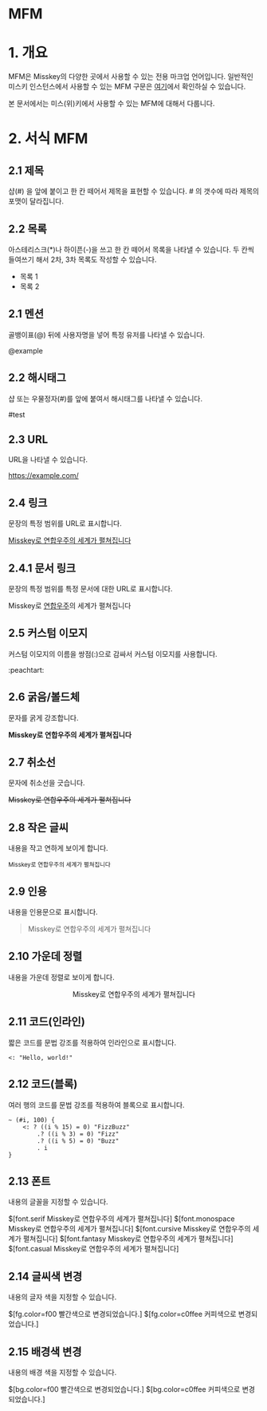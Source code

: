 # MFM

# 1. 개요

MFM은 Misskey의 다양한 곳에서 사용할 수 있는 전용 마크업 언어입니다. 일반적인 미스키 인스턴스에서 사용할 수 있는 MFM 구문은 [여기](https://i.peacht.art/@admin/pages/mfm)에서 확인하실 수 있습니다.

본 문서에서는 미스(위)키에서 사용할 수 있는 MFM에 대해서 다룹니다.

# 2. 서식 MFM

## 2.1 제목

샵(#) 을 앞에 붙이고 한 칸 떼어서 제목을 표현할 수 있습니다. # 의 갯수에 따라 제목의 포맷이 달라집니다.

## 2.2 목록

아스테리스크(*)나 하이픈(-)을 쓰고 한 칸 떼어서 목록을 나타낼 수 있습니다. 두 칸씩 들여쓰기 해서 2차, 3차 목록도 작성할 수 있습니다.

* 목록 1
* 목록 2

## 2.1 멘션

골뱅이표(@) 뒤에 사용자명을 넣어 특정 유저를 나타낼 수 있습니다.

@example

## 2.2 해시태그

샵 또는 우물정자(#)를 앞에 붙여서 해시태그를 나타낼 수 있습니다.

#test

## 2.3 URL

URL을 나타낼 수 있습니다.

https://example.com/

## 2.4 링크

문장의 특정 범위를 URL로 표시합니다.

[Misskey로 연합우주의 세계가 펼쳐집니다](https://example.com)

## 2.4.1 문서 링크

문장의 특정 범위를 특정 문서에 대한 URL로 표시합니다.

Misskey로 [연합우주](연합우주.md)의 세계가 펼쳐집니다

## 2.5 커스텀 이모지

커스텀 이모지의 이름을 쌍점(:)으로 감싸서 커스텀 이모지를 사용합니다.

:peachtart:

## 2.6 굵음/볼드체

문자를 굵게 강조합니다.

**Misskey로 연합우주의 세계가 펼쳐집니다**

## 2.7 취소선

문자에 취소선을 긋습니다.

~~Misskey로 연합우주의 세계가 펼쳐집니다~~

## 2.8 작은 글씨

내용을 작고 연하게 보이게 합니다.

<small>Misskey로 연합우주의 세계가 펼쳐집니다</small>

## 2.9 인용

내용을 인용문으로 표시합니다.

> Misskey로 연합우주의 세계가 펼쳐집니다

## 2.10 가운데 정렬

내용을 가운데 정렬로 보이게 합니다.

<center>Misskey로 연합우주의 세계가 펼쳐집니다</center>

## 2.11 코드(인라인)

짧은 코드를 문법 강조를 적용하여 인라인으로 표시합니다.

`<: "Hello, world!"`

## 2.12 코드(블록)

여러 행의 코드를 문법 강조를 적용하여 블록으로 표시합니다.

```
~ (#i, 100) {
	<: ? ((i % 15) = 0) "FizzBuzz"
		.? ((i % 3) = 0) "Fizz"
		.? ((i % 5) = 0) "Buzz"
		. i
}
```

## 2.13 폰트

내용의 글꼴을 지정할 수 있습니다.

$[font.serif Misskey로 연합우주의 세계가 펼쳐집니다]
$[font.monospace Misskey로 연합우주의 세계가 펼쳐집니다]
$[font.cursive Misskey로 연합우주의 세계가 펼쳐집니다]
$[font.fantasy Misskey로 연합우주의 세계가 펼쳐집니다]
$[font.casual Misskey로 연합우주의 세계가 펼쳐집니다]

## 2.14 글씨색 변경

내용의 글자 색을 지정할 수 있습니다.

$[fg.color=f00 빨간색으로 변경되었습니다.]
$[fg.color=c0ffee 커피색으로 변경되었습니다.]

## 2.15 배경색 변경

내용의 배경 색을 지정할 수 있습니다.

$[bg.color=f00 빨간색으로 변경되었습니다.]
$[bg.color=c0ffee 커피색으로 변경되었습니다.]
